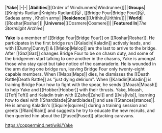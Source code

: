 |**Yake**|
|-|-|
|**Abilities**|[[Order of Windrunners\|Windrunner]]|
|**Groups**|[[Knights Radiant\|Knights Radiant]]🐱︎ , [[Bridge Four\|Bridge Four]]🐱︎, Sadeas army , Kholin army|
|**Residence**|[[Urithiru\|Urithiru]]|
|**World**|[[Roshar\|Roshar]]|
|**Universe**|[[Cosmere\|Cosmere]]|
|**Featured In**|*The Stormlight Archive*|

**Yake** is a member of [[Bridge Four\|Bridge Four]] on [[Roshar\|Roshar]].
He participates in the first bridge run [[Kaladin\|Kaladin]] actively leads, and with [[Dunny\|Dunny]] & [[Malop\|Malop]] are the last to arrive to the bridge. After [[Gaz\|Gaz]] changes Bridge Four to be on chasm duty, and some of the bridgemen start talking to one another in the chasms, Yake is amongst those who stay quiet but take notice of the camaraderie. He is wounded in the arm during one bridge run, leaving Bridge Four only twenty-eight capable members. When [[Maps\|Maps]] dies, he dismisses the [[Death Rattle\|Death Rattle]] as "just dying delirium".
When [[Kaladin\|Kaladin]] is training Bridge Four how to fight with the spear, he sends [[Moash\|Moash]] to help Yake and [[Hobber\|Hobber]] with their thrusts.
Yake, Moash, [[Teft\|Teft]] and Kaladin train with [[Zahel\|Zahel]] and [[Ivis\|Ivis]], learning how to deal with [[Shardblade\|Shardblades]] and use [[Stances\|stances]].
He is among Kaladin's [[Squire\|squires]] during a training session and greets [[Rlain\|Rlain]] and suggests he try to educate the new recruits, and then queried him about the [[Fused\|Fused]] attacking caravans.



https://coppermind.net/wiki/Yake